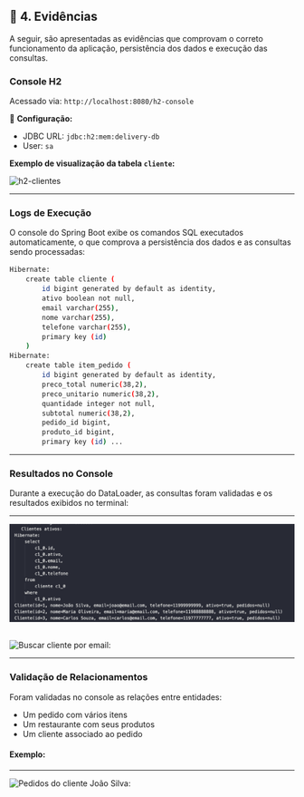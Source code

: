 ## 📸 4. Evidências

A seguir, são apresentadas as evidências que comprovam o correto funcionamento da aplicação, persistência dos dados e execução das consultas.

###  Console H2

Acessado via: `http://localhost:8080/h2-console`

📌 **Configuração:**
- JDBC URL: `jdbc:h2:mem:delivery-db`
- User: `sa`

**Exemplo de visualização da tabela `cliente`:**

![h2-clientes](ClienteH2.png)

---

###  Logs de Execução

O console do Spring Boot exibe os comandos SQL executados automaticamente, o que comprova a persistência dos dados e as consultas sendo processadas:

```bash
Hibernate: 
    create table cliente (
        id bigint generated by default as identity,
        ativo boolean not null,
        email varchar(255),
        nome varchar(255),
        telefone varchar(255),
        primary key (id)
    )
Hibernate: 
    create table item_pedido (
        id bigint generated by default as identity,
        preco_total numeric(38,2),
        preco_unitario numeric(38,2),
        quantidade integer not null,
        subtotal numeric(38,2),
        pedido_id bigint,
        produto_id bigint,
        primary key (id) ...
```
---

### Resultados no Console

Durante a execução do DataLoader, as consultas foram validadas e os resultados exibidos no terminal:

---
![Cliente Ativo:](ClienteAtivo.png)

##
![Buscar cliente por email:](ClienteEmail.png)

---

### Validação de Relacionamentos

Foram validadas no console as relações entre entidades:

- Um pedido com vários itens
- Um restaurante com seus produtos
- Um cliente associado ao pedido

#### Exemplo:


---

![Pedidos do cliente João Silva:](PedidoCliente.png)



